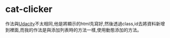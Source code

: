 cat-clicker
===========

作法與[Udacity](https://github.com/udacity/ud989-cat-clicker-premium-vanilla)不太相同,他是將顯示的html先寫好,然後透過class,id去將資料新增到裡面,而我的作法是與添加列表時的方法一樣,使用動態添加的方法。



